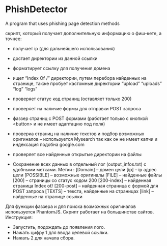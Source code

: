 # PhishDetector
A program that uses phishing page detection methods

скрипт, который получает дополнительную информацию о фиш-кете, а точнее:
- получает ip (для дальнейшего использования)
- достает директории из данной ссылки
- форматирует ссылку для получения домена
- ищет “Index Of /” директории, путем перебора найденных на странице, также пробует кастомные
директории “upload” “uploads” “log” “logs”
- проверяет статус код страниц (оставляет только 200)
- проверяет на наличие формы для отправки POST запроса
- фаззер страниц с POST формами (работает только с кнопкой &lt;button&gt; и не имеет адаптацию под
поля)
- проверка страниц на наличие текстов и подбор возможных оригиналов – используется Mysearch
так как он не имеет капчи и индексация подобна google.com

- проверяет все найденные открытые директории на файлы

- Сохранение всех данных в отдельный лог (output_infos.txt) с удобными метками.
Метки :
[Domain] – домен цели
[ip] – ip адрес цели
[POSSIBLE] – возможные оригиналы
[FILE] – найденные файлы
[200] – страницы со статус кодом 200
[200-index] – найденная страница Index of/
[200-post] – найденная страница с формой для POST запроса
[TEXTS] – текста, найденные на страницах
[link] – найденные на странице ссылки

Для функции фаззера и для поиска возможных оригиналов используетcя PhantomJS. Скрипт
работает на большинстве сайтов.
Инструкция:
- Запустить, подождать до появления лого.
- Нажать цифру 1 для ввода целевой ссылки.
- Нажать 2 для начала сбора.
